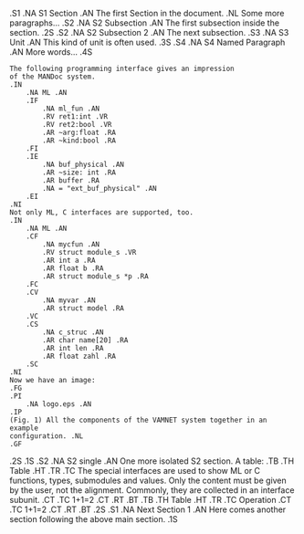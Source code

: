 .S1
.NA S1 Section .AN
The first Section in the document. .NL
Some more paragraphs...
.S2
    .NA S2 Subsection .AN
    The first subsection inside the section.
.2S
.S2
    .NA S2 Subsection 2 .AN
    The next subsection.
    .S3 
        .NA S3 Unit .AN
        This kind of unit is often used.
    .3S
    .S4
        .NA S4 Named Paragraph .AN
        More words...
    .4S

    The following programming interface gives an impression
    of the MANDoc system.
    .IN
        .NA ML .AN
        .IF
            .NA ml_fun .AN
            .RV ret1:int .VR
            .RV ret2:bool .VR
            .AR ~arg:float .RA
            .AR ~kind:bool .RA
        .FI
        .IE
            .NA buf_physical .AN
            .AR ~size: int .RA
            .AR buffer .RA
            .NA = "ext_buf_physical" .AN 
        .EI
    .NI
    Not only ML, C interfaces are supported, too.
    .IN
        .NA ML .AN
        .CF
            .NA mycfun .AN
            .RV struct module_s .VR
            .AR int a .RA
            .AR float b .RA
            .AR struct module_s *p .RA
        .FC
        .CV
            .NA myvar .AN
            .AR struct model .RA
        .VC
        .CS
            .NA c_struc .AN
            .AR char name[20] .RA
            .AR int len .RA
            .AR float zahl .RA
        .SC
    .NI
    Now we have an image:
    .FG
    .PI
        .NA logo.eps .AN
    .IP
    (Fig. 1) All the components of the VAMNET system together in an example
    configuration. .NL
    .GF
.2S
.1S
.S2
    .NA S2 single .AN
    One more isolated S2 section.
    A table:
    .TB
        .TH Table .HT
        .TR
            .TC
    The special interfaces are used to show ML or C functions, types,
    submodules and values. Only the content must be given by the user,
    not the alignment. Commonly, they are collected in an interface
    subunit.
            .CT
            .TC
                1+1=2
            .CT
        .RT
    .BT
    .TB
        .TH Table .HT
        .TR
            .TC
                Operation
            .CT
            .TC
                1+1=2
            .CT
        .RT
    .BT
.2S
.S1
    .NA Next Section 1 .AN
    Here comes another section following the above main section.
.1S
